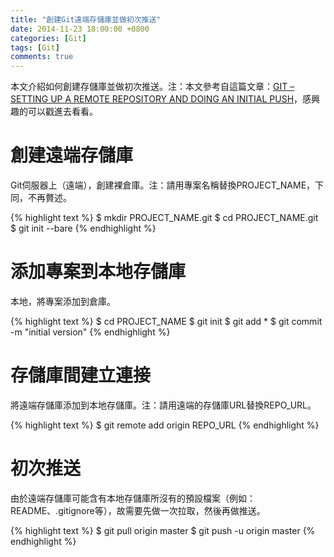 ```yaml
---
title: "創建Git遠端存儲庫並做初次推送"
date: 2014-11-23 18:00:00 +0800
categories: [Git]
tags: [Git]
comments: true
---
```


本文介紹如何創建存儲庫並做初次推送。注：本文參考自這篇文章：[GIT – SETTING UP A REMOTE REPOSITORY AND DOING AN INITIAL PUSH](http://thelucid.com/2008/12/02/git-setting-up-a-remote-repository-and-doing-an-initial-push/)，感興趣的可以戳進去看看。<!-- more -->  

# 創建遠端存儲庫  

Git伺服器上（遠端），創建裸倉庫。注：請用專案名稱替換PROJECT_NAME，下同，不再贅述。  

{% highlight text %}
$ mkdir PROJECT_NAME.git
$ cd PROJECT_NAME.git
$ git init --bare
{% endhighlight %}

# 添加專案到本地存儲庫  

本地，將專案添加到倉庫。  

{% highlight text %}
$ cd PROJECT_NAME
$ git init
$ git add *
$ git commit -m "initial version"
{% endhighlight %}

# 存儲庫間建立連接  

將遠端存儲庫添加到本地存儲庫。注：請用遠端的存儲庫URL替換REPO_URL。  

{% highlight text %}
$ git remote add origin REPO_URL
{% endhighlight %}

# 初次推送  

由於遠端存儲庫可能含有本地存儲庫所沒有的預設檔案（例如：README、.gitignore等），故需要先做一次拉取，然後再做推送。  

{% highlight text %}
$ git pull origin master
$ git push -u origin master
{% endhighlight %}
